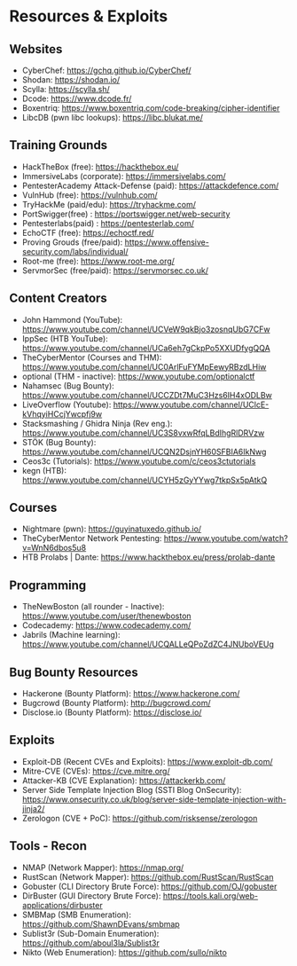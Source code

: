 # Resources & Exploits

## Websites
 - CyberChef: https://gchq.github.io/CyberChef/
 - Shodan: https://shodan.io/
 - Scylla: https://scylla.sh/
 - Dcode: https://www.dcode.fr/
 - Boxentriq: https://www.boxentriq.com/code-breaking/cipher-identifier
 - LibcDB (pwn libc lookups): https://libc.blukat.me/

## Training Grounds
 - HackTheBox (free): https://hackthebox.eu/
 - ImmersiveLabs (corporate): https://immersivelabs.com/
 - PentesterAcademy Attack-Defense (paid): https://attackdefence.com/
 - VulnHub (free): https://vulnhub.com/
 - TryHackMe (paid/edu): https://tryhackme.com/
 - PortSwigger(free) : https://portswigger.net/web-security
 - Pentesterlabs(paid) : https://pentesterlab.com/
 - EchoCTF (free): https://echoctf.red/
 - Proving Grouds (free/paid): https://www.offensive-security.com/labs/individual/
 - Root-me (free): https://www.root-me.org/
 - ServmorSec (free/paid): https://servmorsec.co.uk/
 
## Content Creators
 - John Hammond (YouTube): https://www.youtube.com/channel/UCVeW9qkBjo3zosnqUbG7CFw
 - IppSec (HTB YouTube): https://www.youtube.com/channel/UCa6eh7gCkpPo5XXUDfygQQA
 - TheCyberMentor (Courses and THM): https://www.youtube.com/channel/UC0ArlFuFYMpEewyRBzdLHiw
 - optional (THM - inactive): https://www.youtube.com/optionalctf
 - Nahamsec (Bug Bounty): https://www.youtube.com/channel/UCCZDt7MuC3Hzs6IH4xODLBw
 - LiveOverflow (Youtube): https://www.youtube.com/channel/UClcE-kVhqyiHCcjYwcpfj9w
 - Stacksmashing / Ghidra Ninja (Rev eng.): https://www.youtube.com/channel/UC3S8vxwRfqLBdIhgRlDRVzw
 - STÖK (Bug Bounty): https://www.youtube.com/channel/UCQN2DsjnYH60SFBIA6IkNwg
 - Ceos3c (Tutorials): https://www.youtube.com/c/ceos3ctutorials
 - kegn (HTB): https://www.youtube.com/channel/UCYH5zGyYYwg7tkpSx5pAtkQ

## Courses
 - Nightmare (pwn): https://guyinatuxedo.github.io/
 - TheCyberMentor Network Pentesting: https://www.youtube.com/watch?v=WnN6dbos5u8
 - HTB Prolabs | Dante: https://www.hackthebox.eu/press/prolab-dante

## Programming
 - TheNewBoston (all rounder - Inactive): https://www.youtube.com/user/thenewboston
 - Codecademy: https://www.codecademy.com/
 - Jabrils (Machine learning): https://www.youtube.com/channel/UCQALLeQPoZdZC4JNUboVEUg

## Bug Bounty Resources
 - Hackerone (Bounty Platform): https://www.hackerone.com/
 - Bugcrowd (Bounty Platform): http://bugcrowd.com/
 - Disclose.io (Bounty Platform): https://disclose.io/

## Exploits
 - Exploit-DB (Recent CVEs and Exploits): https://www.exploit-db.com/ 
 - Mitre-CVE (CVEs): https://cve.mitre.org/
 - Attacker-KB (CVE Explanation): https://attackerkb.com/
 - Server Side Template Injection Blog (SSTI Blog OnSecurity): https://www.onsecurity.co.uk/blog/server-side-template-injection-with-jinja2/
 - Zerologon (CVE + PoC): https://github.com/risksense/zerologon

## Tools - Recon
 - NMAP (Network Mapper): https://nmap.org/
 - RustScan (Network Mapper): https://github.com/RustScan/RustScan
 - Gobuster (CLI Directory Brute Force): https://github.com/OJ/gobuster
 - DirBuster (GUI Directory Brute Force): https://tools.kali.org/web-applications/dirbuster
 - SMBMap (SMB Enumeration): https://github.com/ShawnDEvans/smbmap
 - Sublist3r (Sub-Domain Enumeration): https://github.com/aboul3la/Sublist3r 
 - Nikto (Web Enumeration): https://github.com/sullo/nikto
